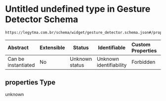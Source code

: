 # Untitled undefined type in Gesture Detector Schema

```txt
https://legytma.com.br/schema/widget/gesture_detector.schema.json#/properties
```




| Abstract            | Extensible | Status         | Identifiable            | Custom Properties | Additional Properties | Access Restrictions | Defined In                                                                                             |
| :------------------ | ---------- | -------------- | ----------------------- | :---------------- | --------------------- | ------------------- | ------------------------------------------------------------------------------------------------------ |
| Can be instantiated | No         | Unknown status | Unknown identifiability | Forbidden         | Allowed               | none                | [gesture_detector.schema.json\*](../schema/widget/gesture_detector.schema.json "open original schema") |

## properties Type

unknown

